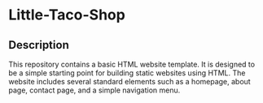 # Little-Taco-Shop

## Description

This repository contains a basic HTML website template. It is designed to be a simple starting point for building static websites using HTML. The website includes several standard elements such as a homepage, about page, contact page, and a simple navigation menu.

